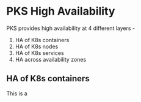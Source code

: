 
# PKS High Availability

PKS provides high availability at 4 different layers -

 1. HA of K8s containers
 2. HA of K8s nodes
 3. HA of K8s services
 4. HA across availability zones

## HA of K8s containers

This is a 

<!--stackedit_data:
eyJoaXN0b3J5IjpbLTE2MjU4ODAxOTYsNzMwOTk4MTE2XX0=
-->